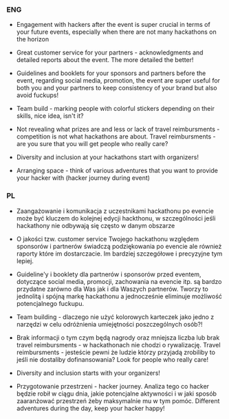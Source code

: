 ### ENG

* Engagement with hackers after the event is super crucial in terms of your future events, especially when there are not many hackathons on the horizon

* Great customer service for your partners - acknowledgments and detailed reports about the event. The more detailed the better!

* Guidelines and booklets for your sponsors and partners before the event, regarding social media, promotion, the event are super useful for both you and your partners to keep consistency of your brand but also avoid fuckups!

* Team build - marking people with colorful stickers depending on their skills, nice idea, isn't it?

* Not revealing what prizes are and less or lack of travel reimbursments - competition is not what hackathons are about. Travel reimbursments -are you sure that you will get people who really care?

* Diversity and inclusion at your hackathons start with organizers!

* Arranging space - think of various adventures that you want to provide your hacker with (hacker journey during event)

### PL

* Zaangażowanie i komunikacja z uczestnikami hackathonu po evencie może być kluczem do kolejnej edycji hackthonu, w szczególności jeśli hackathony nie odbywają się często w danym obszarze

* O jakości tzw. customer service Twojego hackathonu względem sponsorów i partnerów świadczą podziękowania po evencie ale również raporty które im dostarczacie. Im bardziej szczegółowe i precyzyjne tym lepiej.

* Guideline'y i booklety dla partnerów i sponsorów przed eventem, dotyczące social media, promocji, zachowania na evencie itp. są bardzo przydatne zarówno dla Was jak i dla Waszych partnerów. Tworzy to jednolitą i spójną markę hackathonu a jednocześnie eliminuje możliwość potencjalnego fuckupu.

* Team building - dlaczego nie użyć kolorowych karteczek jako jedno z narzędzi w celu odróżnienia umiejętności poszczególnych osób?!

* Brak informacji o tym czym będą nagrody oraz mniejsza liczba lub brak travel reimbursments - w hackathonach nie chodzi o rywalizację. Travel reimbursments - jesteście pewni że ludzie którzy przyjadą zrobiliby to jeśli nie dostaliby dofinansowania? 
Look for people who really care!

* Diversity and inclusion starts with your organizers!

* Przygotowanie przestrzeni - hacker journey. Analiza tego co hacker będzie robił w ciągu dnia, jakie potencjalne aktywności i w jaki sposób zaaranżować przestrzeń żeby maksymalnie mu w tym pomóc. Different adventures during the day, keep your hacker happy!
